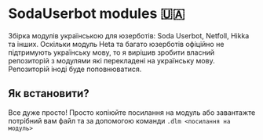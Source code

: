 # SodaUserbot modules 🇺🇦
Збірка модулів українською для юзерботів: Soda Userbot, Netfoll, Hikka та інших. Оскільки модуль Heta та багато юзерботів офіційно не підтримують українську мову, то я вирішив зробити власний репозиторій з модулями які перекладені на українську мову. Репозиторій іноді буде поповнюватися.
<h2 border="none"> Як встановити?</h2>

Все дуже просто! Просто копіюйте посилання на модуль або завантажте потрібний вам файл та за допомогою команди <code>.dlm <посилання на модуль></code> 
